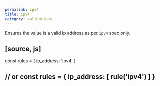```yaml
---
permalink: ipv4
title: ipv4
category: validations
---
```


Ensures the value is a valid ip address as per `ipv4` spec only.
 
[source, js]
----
const rules = {
  ip_address: 'ipv4'
}
 
// or
const rules = {
  ip_address: [
    rule('ipv4')
  ]
}
----